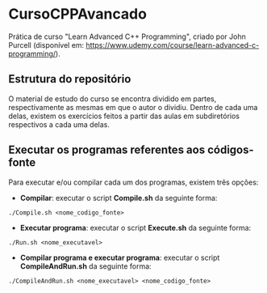 # CursoCPPAvancado
Prática de curso "Learn Advanced C++ Programming", criado por John Purcell (disponível em: <https://www.udemy.com/course/learn-advanced-c-programming/>).

## Estrutura do repositório

O material de estudo do curso se encontra dividido em partes, respectivamente as mesmas em que o autor o dividiu. Dentro de cada uma delas, existem os exercícios feitos a partir das aulas em subdiretórios respectivos a cada uma delas.

## Executar os programas referentes aos códigos-fonte

Para executar e/ou compilar cada um dos programas, existem três opções:

- **Compilar**: executar o script **Compile.sh** da seguinte forma:
```
./Compile.sh <nome_codigo_fonte>
``` 
- **Executar programa**: executar o script **Execute.sh** da seguinte forma:
```             
./Run.sh <nome_executavel>
```  
- **Compilar programa e executar programa**: executar o script **CompileAndRun.sh** da seguinte forma:
```
./CompileAndRun.sh <nome_executavel> <nome_codigo_fonte>
```
